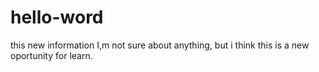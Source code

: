 # hello-word
this new information
I,m not sure about anything, but i think this is a new oportunity for learn.
